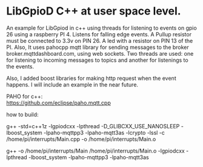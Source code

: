 # LibGpioD C++ at user space level. 
An example for LibGpiod in c++ using threads for listening to events on gpio 26 using a raspberry PI 4.
 Listens for falling edge events. A Pullup resistor must be connected to 3.3v on PIN 26. A led with a resistor on PIN 13 of the PI.
  Also, It uses pahocpp mqtt library for sending messages to the broker broker.mqttdashboard.com, using web sockets.
  Two threads are used: one for listening to incoming messages to topics and another for listenings to the events.
 
  Also, I added boost libraries for making http request when the event happens. I will include an example in the near future.
  
  PAHO for c++:   
    https://github.com/eclipse/paho.mqtt.cpp
    
how to build:

g++ -std=c++1z -lgpiodcxx -lpthread -D_GLIBCXX_USE_NANOSLEEP -lboost_system -lpaho-mqttpp3 -lpaho-mqtt3as -lcrypto -lssl  -c /home/pi/interrupts/Main.cpp -o /home/pi/interrupts/Main.o

g++  -o /home/pi/interrupts/Main /home/pi/interrupts/Main.o   -lgpiodcxx -lpthread -lboost_system -lpaho-mqttpp3 -lpaho-mqtt3as
